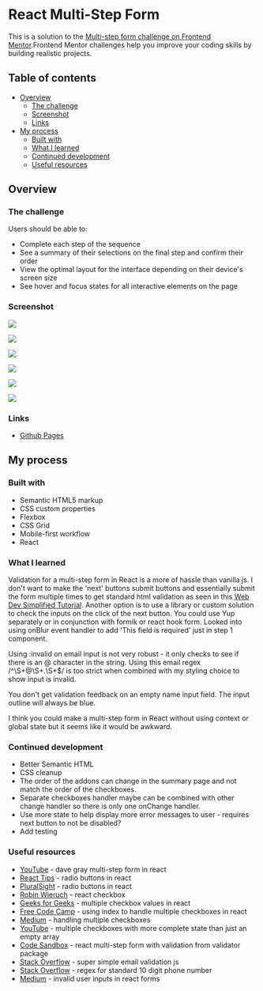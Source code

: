 # React Multi-Step Form

This is a solution to the [Multi-step form challenge on Frontend Mentor](https://www.frontendmentor.io/challenges/multistep-form-YVAnSdqQBJ).Frontend Mentor challenges help you improve your coding skills by building realistic projects. 

## Table of contents

- [Overview](#overview)
  - [The challenge](#the-challenge)
  - [Screenshot](#screenshot)
  - [Links](#links)
- [My process](#my-process)
  - [Built with](#built-with)
  - [What I learned](#what-i-learned)
  - [Continued development](#continued-development)
  - [Useful resources](#useful-resources)

## Overview

### The challenge

Users should be able to:

- Complete each step of the sequence
- See a summary of their selections on the final step and confirm their order
- View the optimal layout for the interface depending on their device's screen size
- See hover and focus states for all interactive elements on the page

### Screenshot

![](react-multi-1.png)

![](react-multi-2.png)

![](react-multi-3.png)

![](react-multi-4.png)

![](react-multi-5.png)

![](react-multi-6.png)

### Links

- [Github Pages](https://jdegand.github.io/react-multi-step-form)

## My process

### Built with

- Semantic HTML5 markup
- CSS custom properties
- Flexbox
- CSS Grid
- Mobile-first workflow
- React

### What I learned

Validation for a multi-step form in React is a more of hassle than vanilla js.  I don't want to make the 'next' buttons submit buttons and essentially submit the form multiple times to get standard html validation as seen in this [Web Dev Simplified Tutorial](https://www.youtube.com/watch?v=uDCBSnWkuH0).  Another option is to use a library or custom solution to check the inputs on the click of the next button.  You could use Yup separately or in conjunction with formik or react hook form.  Looked into using onBlur event handler to add 'This field is required' just in step 1 component. 

Using :invalid on email input is not very robust - it only checks to see if there is an @ character in the string.  Using this email regex /^\S+@\S+\.\S+$/ is too strict when combined with my styling choice to show input is invalid.

You don't get validation feedback on an empty name input field.  The input outline will always be blue.

I think you could make a multi-step form in React without using context or global state but it seems like it would be awkward. 

### Continued development

- Better Semantic HTML
- CSS cleanup 
- The order of the addons can change in the summary page and not match the order of the checkboxes.
- Separate checkboxes handler maybe can be combined with other change handler so there is only one onChange handler. 
- Use more state to help display more error messages to user - requires next button to not be disabled?
- Add testing 

### Useful resources

- [YouTube](https://www.youtube.com/watch?v=QSBc8bABwE0) - dave gray multi-step form in react
- [React Tips](http://react.tips/radio-buttons-in-reactjs/) - radio buttons in react
- [PluralSight](https://www.pluralsight.com/guides/how-to-use-radio-buttons-in-reactjs) - radio buttons in react
- [Robin Wieruch](https://www.robinwieruch.de/react-checkbox/) - react checkbox
- [Geeks for Geeks](https://www.geeksforgeeks.org/how-to-get-multiple-checkbox-values-in-react-js/) - multiple checkbox values in react
- [Free Code Camp](https://www.freecodecamp.org/news/how-to-work-with-multiple-checkboxes-in-react/) - using index to handle multiple checkboxes in react
- [Medium](https://medium.com/@wlodarczyk_j/handling-multiple-checkboxes-in-react-js-337863fd284e) - handling multiple checkboxes
- [YouTube](https://www.youtube.com/watch?v=81gvCHNSnH8) - multiple checkboxes with more complete state than just an empty array
- [Code Sandbox](https://codesandbox.io/s/y5b2j) - react multi-step form with validation from validator package
- [Stack Overflow](https://stackoverflow.com/questions/4964691/super-simple-email-validation-with-javascript) - super simple email validation js
- [Stack Overflow](https://stackoverflow.com/questions/16699007/regular-expression-to-match-standard-10-digit-phone-number) - regex for standard 10 digit phone number
- [Medium](https://medium.com/web-dev-survey-from-kyoto/how-to-handle-invalid-user-inputs-in-react-forms-for-ux-design-best-practices-e3108ef8a793) - invalid user inputs in react forms